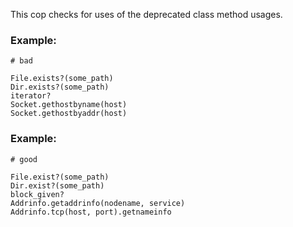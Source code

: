 This cop checks for uses of the deprecated class method usages.

### Example:

    # bad

    File.exists?(some_path)
    Dir.exists?(some_path)
    iterator?
    Socket.gethostbyname(host)
    Socket.gethostbyaddr(host)

### Example:

    # good

    File.exist?(some_path)
    Dir.exist?(some_path)
    block_given?
    Addrinfo.getaddrinfo(nodename, service)
    Addrinfo.tcp(host, port).getnameinfo